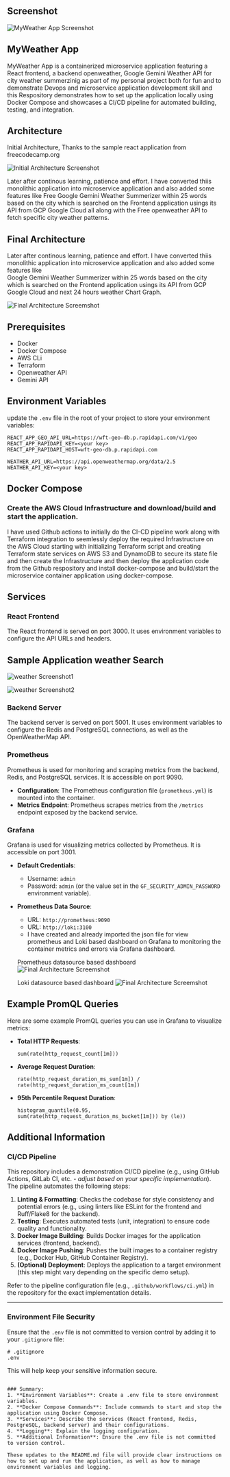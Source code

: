 ## Screenshot

![MyWeather App Screenshot](./assets/ottawacityweather.png)

## MyWeather App

MyWeather App is a containerized microservice application featuring a React frontend, a backend openweather, Google Gemini Weather API for city weather summerzinig as part of my personal project both for fun and to demonstrate Devops and microservice application development skill and this Respository demonstrates how to set up the application locally using Docker Compose and showcases a CI/CD pipeline for automated building, testing, and integration.

## Architecture

Initial Architecture, Thanks to the sample react application from freecodecamp.org

![Initial Architecture Screenshot](./assets/Initial-monolithic-architecture.jpg)

Later after continous learning, patience and effort. I have converted thiis monolithic application into microservice application and also added some 
features like Free Google Gemini Weather Summerizer within 25 words based on the city which is searched on the Frontend application usings its API from GCP Google Cloud all along with the Free openweather API to fetch specific city weather patterns.

## Final Architecture

Later after continous learning, patience and effort. I have converted thiis monolithic application into microservice application and also added some 
features like  
Google Gemini Weather Summerizer within 25 words based on the city which is searched on the Frontend application usings its API from GCP Google Cloud and next 24 hours weather Chart Graph.

![Final Architecture Screemshot](./assets/Updated-microservice-architecturewith-Infra-automation.jpg)

## Prerequisites

- Docker
- Docker Compose
- AWS CLi
- Terraform 
- Openweather API
- Gemini API

## Environment Variables

update the `.env` file in the root of your project to store your environment variables:

```plaintext
REACT_APP_GEO_API_URL=https://wft-geo-db.p.rapidapi.com/v1/geo
REACT_APP_RAPIDAPI_KEY=<your key>
REACT_APP_RAPIDAPI_HOST=wft-geo-db.p.rapidapi.com

WEATHER_API_URL=https://api.openweathermap.org/data/2.5
WEATHER_API_KEY=<your key>
```

## Docker Compose

### Create the AWS Cloud Infrastructure and download/build and start the application.

I have used Github actions to initially do the CI-CD pipeline work along with Terraform integration to seemlessly deploy the required Infrastructure on the AWS Cloud starting with initializing Terraform script and creating Terraform state services on AWS S3 and DynamoDB to secure its state file and then create the Infrastructure and then deploy the application code from the Github respository and install docker-compose and build/start the microservice container application using docker-compose.

## Services

### React Frontend

The React frontend is served on port 3000. It uses environment variables to configure the API URLs and headers.

## Sample Application weather Search
![weather Screenshot1](./assets/Cityweather-search.png)

![weather Screenshot2](./assets/Cityweather-search2.png)

### Backend Server

The backend server is served on port 5001. It uses environment variables to configure the Redis and PostgreSQL connections, as well as the OpenWeatherMap API.

### Prometheus

Prometheus is used for monitoring and scraping metrics from the backend, Redis, and PostgreSQL services. It is accessible on port 9090.

- **Configuration**: The Prometheus configuration file (`prometheus.yml`) is mounted into the container.
- **Metrics Endpoint**: Prometheus scrapes metrics from the `/metrics` endpoint exposed by the backend service.

### Grafana

Grafana is used for visualizing metrics collected by Prometheus. It is accessible on port 3001.

- **Default Credentials**:
  - Username: `admin`
  - Password: `admin` (or the value set in the `GF_SECURITY_ADMIN_PASSWORD` environment variable).
- **Prometheus Data Source**:
  - URL: `http://prometheus:9090`
  - URL: `http://loki:3100`
  - I have created and already imported the json file for view prometheus and Loki based dashboard on Grafana to monitoring the container metrics and errors via Grafana dashboard.

  Prometheus datasource based dashboard
  ![Final Architecture Screemshot](./assets/Grafana-complete-containers-dashboard.jpg)

  Loki datasource based dashboard
  ![Final Architecture Screemshot](./assets/Logs-monitoring.jpg)

## Example PromQL Queries

Here are some example PromQL queries you can use in Grafana to visualize metrics:

- **Total HTTP Requests**:
  ```promql
  sum(rate(http_request_count[1m]))
  ```

- **Average Request Duration**:
  ```promql
  rate(http_request_duration_ms_sum[1m]) / rate(http_request_duration_ms_count[1m])
  ```

- **95th Percentile Request Duration**:
  ```promql
  histogram_quantile(0.95, sum(rate(http_request_duration_ms_bucket[1m])) by (le))
  ```

## Additional Information

### CI/CD Pipeline

This repository includes a demonstration CI/CD pipeline (e.g., using GitHub Actions, GitLab CI, etc. - *adjust based on your specific implementation*). The pipeline automates the following steps:

1.  **Linting & Formatting**: Checks the codebase for style consistency and potential errors (e.g., using linters like ESLint for the frontend and Ruff/Flake8 for the backend).
2.  **Testing**: Executes automated tests (unit, integration) to ensure code quality and functionality.
3.  **Docker Image Building**: Builds Docker images for the application services (frontend, backend).
4.  **Docker Image Pushing**: Pushes the built images to a container registry (e.g., Docker Hub, GitHub Container Registry).
5.  **(Optional) Deployment**: Deploys the application to a target environment (this step might vary depending on the specific demo setup).

Refer to the pipeline configuration file (e.g., `.github/workflows/ci.yml`) in the repository for the exact implementation details.

---

### Environment File Security

Ensure that the `.env` file is not committed to version control by adding it to your `.gitignore` file:

```plaintext
# .gitignore
.env
```

This will help keep your sensitive information secure.
```

### Summary:
1. **Environment Variables**: Create a .env file to store environment variables.
2. **Docker Compose Commands**: Include commands to start and stop the application using Docker Compose.
3. **Services**: Describe the services (React frontend, Redis, PostgreSQL, backend server) and their configurations.
4. **Logging**: Explain the logging configuration.
5. **Additional Information**: Ensure the .env file is not committed to version control.

These updates to the README.md file will provide clear instructions on how to set up and run the application, as well as how to manage environment variables and logging.
